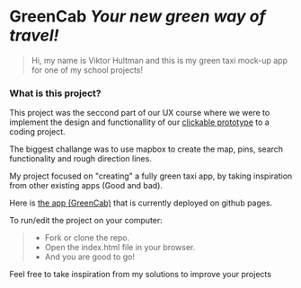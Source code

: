# GreenCab *Your new green way of travel!*

>Hi, my name is Viktor Hultman and this is my green taxi mock-up app for one of my school projects!

### What is this project?

This project was the seccond part of our UX course where we were to implement the design and functionallity
of our [clickable prototype](https://www.figma.com/file/zoafAjyjN8TGlHJ7hPRVMB/H%C3%A5llbart-Resande-Grupp-4-team-library?node-id=0%3A1) to a coding project.

The biggest challange was to use mapbox to create the map, pins, search functionality and rough direction lines.

My project focused on "creating" a fully green taxi app, by taking inspiration from other existing apps (Good and bad).

Here is [the app (GreenCab)](https://viktor-hultman.github.io/GreenCab/) that is currently deployed on github pages.

To run/edit the project on your computer:
> - Fork or clone the repo.
> - Open the index.html file in your browser.
> - And you are good to go!

Feel free to take inspiration from my solutions to improve your projects
